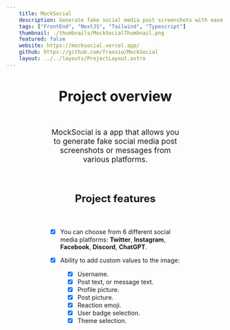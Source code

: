 ```yaml
---
    title: MockSocial
    description: Generate fake social media post screenshots with ease!
    tags: ["FrontEnd", "NextJS", "Tailwind", "Typescript"]
    thumbnail: ./thumbnails/MockSocialThumbnail.png
    featured: false
    website: https://mocksocial.vercel.app/
    github: https://github.com/fraxxio/MockSocial
    layout: ../../layouts/ProjectLayout.astro
---
```


<h1 style="text-align: center; text-decoration: none; font-size: 2rem;">Project overview</h1>

<p style="text-align: center; max-width: 60%; margin-inline: auto; padding-top: 2rem; font-size: 1.1rem;">
  MockSocial is a app that allows you to generate fake social media post screenshots or messages from various platforms.
</p>

<h1 style="text-align: center; text-decoration: none; font-size: 1.5rem; padding-top: 2rem;">Project features</h1>

<div style="max-width: 60%; margin-inline: auto; padding-top: 1.5rem;">

- [x] You can choose from 6 different social media platforms: **Twitter**, **Instagram**, **Facebook**, **Discord**, **ChatGPT**.
- [x] Ability to add custom values to the image:
  <div style="padding-left: 1rem;">

  - [x] Username.
  - [x] Post text, or message text.
  - [x] Profile picture.
  - [x] Post picture.
  - [x] Reaction emoji.
  - [x] User badge selection.
  - [x] Theme selection.

</div>

</div>
